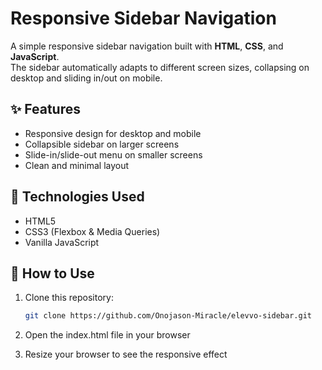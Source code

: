 # Responsive Sidebar Navigation

A simple responsive sidebar navigation built with **HTML**, **CSS**, and **JavaScript**.  
The sidebar automatically adapts to different screen sizes, collapsing on desktop and sliding in/out on mobile.

## ✨ Features

- Responsive design for desktop and mobile
- Collapsible sidebar on larger screens
- Slide-in/slide-out menu on smaller screens
- Clean and minimal layout

## 📂 Technologies Used

- HTML5
- CSS3 (Flexbox & Media Queries)
- Vanilla JavaScript

## 🚀 How to Use

1. Clone this repository:
   ```bash
   git clone https://github.com/Onojason-Miracle/elevvo-sidebar.git
   ```
2. Open the index.html file in your browser

3. Resize your browser to see the responsive effect
